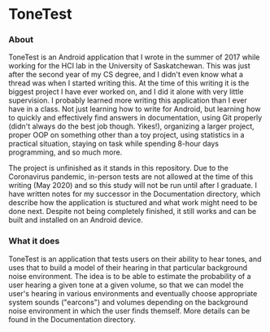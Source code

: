 # ToneTest

### About

ToneTest is an Android application that I wrote in the summer of 2017 while working for the HCI lab 
in the University of Saskatchewan.
This was just after the second year of my CS degree, and I didn't even know what a thread was when I started writing this.
At the time of this writing it is the biggest project I have ever worked on, and I did it alone with very little supervision.
I probably learned more writing this application than I ever have in a class.
Not just learning how to write for Android, but learning how to quickly and effectively
find answers in documentation, using Git properly (didn't always do the best job though. Yikes!), organizing a larger project, 
proper OOP on something other than a toy project, using statistics in a practical situation, 
staying on task while spending 8-hour days programming, and so much more.

The project is unfinished as it stands in this repository. Due to the Coronavirus pandemic, in-person tests
are not allowed at the time of this writing (May 2020) and so this study will not be run until after I graduate. I have written notes for my
successor in the Documentation directory, which describe how the application is stuctured and what work might need to
be done next. Despite not being completely finished, it still works and can be built and installed on an Android device.

### What it does

ToneTest is an application that tests users on their ability to hear tones, and uses that to build a model of
their hearing in that particular background noise environment. The idea is to be able to estimate the probability
of a user hearing a given tone at a given volume, so that we can model the user's hearing in various environments
and eventually choose appropriate system sounds ("earcons") and volumes depending on the background noise environment 
in which the user finds themself. More details can be found in the Documentation directory.
